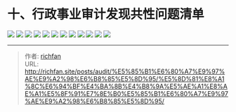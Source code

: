 # 十、行政事业审计发现共性问题清单

![](https://jsd.cdn.zzko.cn/gh/richffan/img@main/audit/审计发现共性问题清单/十-行政事业审计发现共性问题清单/行政事业审计发现共性问题清单_页面_095.webp)
![](https://jsd.cdn.zzko.cn/gh/richffan/img@main/audit/审计发现共性问题清单/十-行政事业审计发现共性问题清单/行政事业审计发现共性问题清单_页面_096.webp)
![](https://jsd.cdn.zzko.cn/gh/richffan/img@main/audit/审计发现共性问题清单/十-行政事业审计发现共性问题清单/行政事业审计发现共性问题清单_页面_097.webp)
![](https://jsd.cdn.zzko.cn/gh/richffan/img@main/audit/审计发现共性问题清单/十-行政事业审计发现共性问题清单/行政事业审计发现共性问题清单_页面_098.webp)
![](https://jsd.cdn.zzko.cn/gh/richffan/img@main/audit/审计发现共性问题清单/十-行政事业审计发现共性问题清单/行政事业审计发现共性问题清单_页面_099.webp)
![](https://jsd.cdn.zzko.cn/gh/richffan/img@main/audit/审计发现共性问题清单/十-行政事业审计发现共性问题清单/行政事业审计发现共性问题清单_页面_100.webp)
![](https://jsd.cdn.zzko.cn/gh/richffan/img@main/audit/审计发现共性问题清单/十-行政事业审计发现共性问题清单/行政事业审计发现共性问题清单_页面_101.webp)
![](https://jsd.cdn.zzko.cn/gh/richffan/img@main/audit/审计发现共性问题清单/十-行政事业审计发现共性问题清单/行政事业审计发现共性问题清单_页面_102.webp)
![](https://jsd.cdn.zzko.cn/gh/richffan/img@main/audit/审计发现共性问题清单/十-行政事业审计发现共性问题清单/行政事业审计发现共性问题清单_页面_103.webp)
![](https://jsd.cdn.zzko.cn/gh/richffan/img@main/audit/审计发现共性问题清单/十-行政事业审计发现共性问题清单/行政事业审计发现共性问题清单_页面_104.webp)
![](https://jsd.cdn.zzko.cn/gh/richffan/img@main/audit/审计发现共性问题清单/十-行政事业审计发现共性问题清单/行政事业审计发现共性问题清单_页面_105.webp)
![](https://jsd.cdn.zzko.cn/gh/richffan/img@main/audit/审计发现共性问题清单/十-行政事业审计发现共性问题清单/行政事业审计发现共性问题清单_页面_106.webp)


---

> 作者: [richfan](https://richfan.site/)  
> URL: http://richfan.site/posts/audit/%E5%85%B1%E6%80%A7%E9%97%AE%E9%A2%98%E6%B8%85%E5%8D%95/%E5%8D%81%E8%A1%8C%E6%94%BF%E4%BA%8B%E4%B8%9A%E5%AE%A1%E8%AE%A1%E5%8F%91%E7%8E%B0%E5%85%B1%E6%80%A7%E9%97%AE%E9%A2%98%E6%B8%85%E5%8D%95/  

